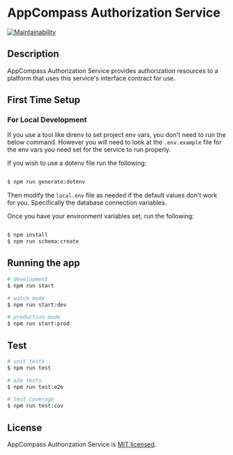 # AppCompass Authorization Service

[![Maintainability](https://api.codeclimate.com/v1/badges/6587270a750ceaa5cefa/maintainability)](https://codeclimate.com/github/appcompass/authorization-microservice/maintainability)

## Description

AppCompass Authorization Service provides authorization resources to a platform that uses this service's interface contract for use.

## First Time Setup

### For Local Development

If you use a tool like direnv to set project env vars, you don't need to run the below command. However you will need to look at the `.env.example` file for the env vars you need set for the service to run properly.

If you wish to use a dotenv file run the following:

```bash

$ npm run generate:dotenv

```

Then modify the `local.env` file as needed if the default values don't work for you. Specifically the database connection variables.

Once you have your environment variables set, run the following:

```bash

$ npm install
$ npm run schema:create

```

## Running the app

```bash
# development
$ npm run start

# watch mode
$ npm run start:dev

# production mode
$ npm run start:prod
```

## Test

```bash
# unit tests
$ npm run test

# e2e tests
$ npm run test:e2e

# test coverage
$ npm run test:cov
```

## License

AppCompass Authorization Service is [MIT licensed](LICENSE).
